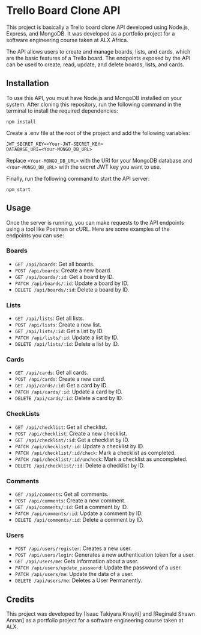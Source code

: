 # Trello Board Clone API
This project is basically a Trello board clone API developed using Node.js, Express, and MongoDB. It was developed as a portfolio project for a software engineering course taken at ALX Africa.

The API allows users to create and manage boards, lists, and cards, which are the basic features of a Trello board. The endpoints exposed by the API can be used to create, read, update, and delete boards, lists, and cards.

## Installation
To use this API, you must have Node.js and MongoDB installed on your system. After cloning this repository, run the following command in the terminal to install the required dependencies:

```
npm install
```

Create a .env file at the root of the project and add the following variables:
```
JWT_SECRET_KEY=<Your-JWT-SECRET_KEY>
DATABASE_URI=<Your-MONGO_DB_URL>
```

Replace `<Your-MONGO_DB_URL>` with the URI for your MongoDB database and `<Your-MONGO_DB_URL>` with the secret JWT key you want to use.

Finally, run the following command to start the API server:
```
npm start
```
## Usage
Once the server is running, you can make requests to the API endpoints using a tool like Postman or cURL. Here are some examples of the endpoints you can use:

### Boards
* `GET /api/boards`: Get all boards.
* `POST /api/boards`: Create a new board.
* `GET /api/boards/:id`: Get a board by ID.
* `PATCH /api/boards/:id`: Update a board by ID.
* `DELETE /api/boards/:id`: Delete a board by ID.

### Lists
* `GET /api/lists`: Get all lists.
* `POST /api/lists`: Create a new list.
* `GET /api/lists/:id`: Get a list by ID.
* `PATCH /api/lists/:id`: Update a list by ID.
* `DELETE /api/lists/:id`: Delete a list by ID.

### Cards
* `GET /api/cards`: Get all cards.
* `POST /api/cards`: Create a new card.
* `GET /api/cards/:id`: Get a card by ID.
* `PATCH /api/cards/:id`: Update a card by ID.
* `DELETE /api/cards/:id`: Delete a card by ID.

### CheckLists
* `GET /api/checklist`: Get all checklist.
* `POST /api/checklist`: Create a new checklist.
* `GET /api/checklist/:id`: Get a checklist by ID.
* `PATCH /api/checklist/:id`: Update a checklist by ID.
* `PATCH /api/checklist/:id/check`: Mark a checklist as completed.
* `PATCH /api/checklist/:id/uncheck`: Mark a checklist as uncompleted.
* `DELETE /api/checklist/:id`: Delete a checklist by ID.

### Comments
* `GET /api/comments`: Get all comments.
* `POST /api/comments`: Create a new comment.
* `GET /api/comments/:id`: Get a comment by ID.
* `PATCH /api/comments/:id`: Update a comment by ID.
* `DELETE /api/comments/:id`: Delete a comment by ID.

### Users
* `POST /api/users/register`: Creates a new user.
* `POST /api/users/login`: Generates a new authentication token for a user.
* `GET /api/users/me`: Gets information about a user.
* `PATCH /api/users/update_password`: Update the password of a user.
* `PATCH /api/users/me`: Update the data of a user.
* `DELETE /api/users/me`: Deletes a User Permanently.


## Credits
This project was developed by [Isaac Takiyara Knayiti] and [Reginald Shawn Annan] as a portfolio project for a software engineering course taken at ALX.